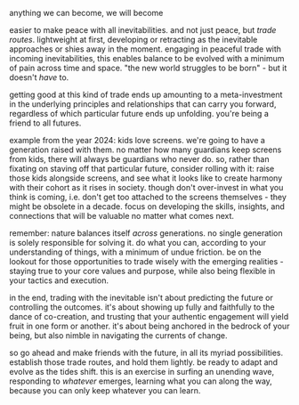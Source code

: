anything we can become, we will become

easier to make peace with all inevitabilities. and not just peace, but _trade routes_. lightweight at first, developing or retracting as the inevitable approaches or shies away in the moment. engaging in peaceful trade with incoming inevitabilities, this enables balance to be evolved with a minimum of pain across time and space. "the new world struggles to be born" - but it doesn't _have_ to.

getting good at this kind of trade ends up amounting to a meta-investment in the underlying principles and relationships that can carry you forward, regardless of which particular future ends up unfolding. you're being a friend to all futures.

example from the year 2024: kids love screens. we're going to have a generation raised with them. no matter how many guardians keep screens from kids, there will always be guardians who never do. so, rather than fixating on staving off that particular future, consider rolling with it: raise those kids alongside screens, and see what it looks like to create harmony with their cohort as it rises in society. though don't over-invest in what you think is coming, i.e. don't get too attached to the screens themselves - they might be obsolete in a decade. focus on developing the skills, insights, and connections that will be valuable no matter what comes next.

remember: nature balances itself _across_ generations. no single generation is solely responsible for solving it. do what you can, according to your understanding of things, with a minimum of undue friction. be on the lookout for those opportunities to trade wisely with the emerging realities - staying true to your core values and purpose, while also being flexible in your tactics and execution.

in the end, trading with the inevitable isn't about predicting the future or controlling the outcomes. it's about showing up fully and faithfully to the dance of co-creation, and trusting that your authentic engagement will yield fruit in one form or another. it's about being anchored in the bedrock of your being, but also nimble in navigating the currents of change.

so go ahead and make friends with the future, in all its myriad possibilities. establish those trade routes, and hold them lightly. be ready to adapt and evolve as the tides shift. this is an exercise in surfing an unending wave, responding to _whatever_ emerges, learning what you can along the way, because you can only keep whatever you can learn.
